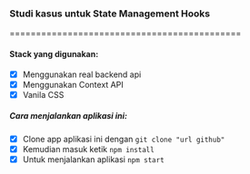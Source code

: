### Studi kasus untuk State Management Hooks 

============================================

#### Stack yang digunakan:
- [x] Menggunakan real backend api
- [x] Menggunakan Context API
- [x] Vanila CSS

##### Cara menjalankan aplikasi ini:
- [x] Clone app aplikasi ini dengan ```git clone "url github" ```
- [x] Kemudian masuk ketik ```npm install```
- [x] Untuk menjalankan aplikasi ```npm start```